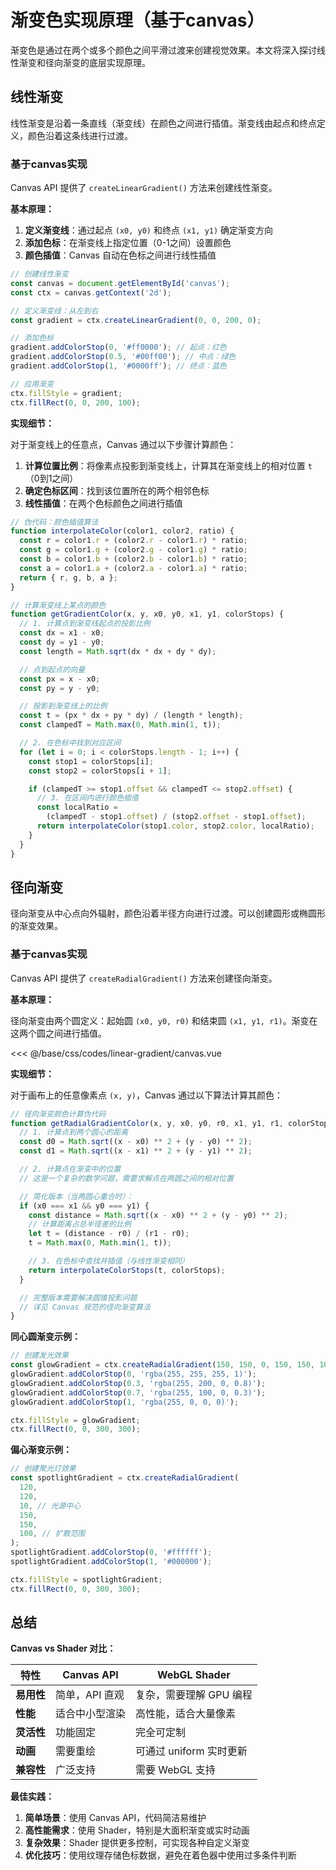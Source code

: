 # 渐变色实现原理（基于canvas）

渐变色是通过在两个或多个颜色之间平滑过渡来创建视觉效果。本文将深入探讨线性渐变和径向渐变的底层实现原理。

## 线性渐变

线性渐变是沿着一条直线（渐变线）在颜色之间进行插值。渐变线由起点和终点定义，颜色沿着这条线进行过渡。

### 基于canvas实现

Canvas API 提供了 `createLinearGradient()` 方法来创建线性渐变。

**基本原理：**

1. **定义渐变线**：通过起点 `(x0, y0)` 和终点 `(x1, y1)` 确定渐变方向
2. **添加色标**：在渐变线上指定位置（0-1之间）设置颜色
3. **颜色插值**：Canvas 自动在色标之间进行线性插值

```javascript
// 创建线性渐变
const canvas = document.getElementById('canvas');
const ctx = canvas.getContext('2d');

// 定义渐变线：从左到右
const gradient = ctx.createLinearGradient(0, 0, 200, 0);

// 添加色标
gradient.addColorStop(0, '#ff0000'); // 起点：红色
gradient.addColorStop(0.5, '#00ff00'); // 中点：绿色
gradient.addColorStop(1, '#0000ff'); // 终点：蓝色

// 应用渐变
ctx.fillStyle = gradient;
ctx.fillRect(0, 0, 200, 100);
```

**实现细节：**

对于渐变线上的任意点，Canvas 通过以下步骤计算颜色：

1. **计算位置比例**：将像素点投影到渐变线上，计算其在渐变线上的相对位置 `t`（0到1之间）
2. **确定色标区间**：找到该位置所在的两个相邻色标
3. **线性插值**：在两个色标颜色之间进行插值

```javascript
// 伪代码：颜色插值算法
function interpolateColor(color1, color2, ratio) {
  const r = color1.r + (color2.r - color1.r) * ratio;
  const g = color1.g + (color2.g - color1.g) * ratio;
  const b = color1.b + (color2.b - color1.b) * ratio;
  const a = color1.a + (color2.a - color1.a) * ratio;
  return { r, g, b, a };
}

// 计算渐变线上某点的颜色
function getGradientColor(x, y, x0, y0, x1, y1, colorStops) {
  // 1. 计算点到渐变线起点的投影比例
  const dx = x1 - x0;
  const dy = y1 - y0;
  const length = Math.sqrt(dx * dx + dy * dy);

  // 点到起点的向量
  const px = x - x0;
  const py = y - y0;

  // 投影到渐变线上的比例
  const t = (px * dx + py * dy) / (length * length);
  const clampedT = Math.max(0, Math.min(1, t));

  // 2. 在色标中找到对应区间
  for (let i = 0; i < colorStops.length - 1; i++) {
    const stop1 = colorStops[i];
    const stop2 = colorStops[i + 1];

    if (clampedT >= stop1.offset && clampedT <= stop2.offset) {
      // 3. 在区间内进行颜色插值
      const localRatio =
        (clampedT - stop1.offset) / (stop2.offset - stop1.offset);
      return interpolateColor(stop1.color, stop2.color, localRatio);
    }
  }
}
```

## 径向渐变

径向渐变从中心点向外辐射，颜色沿着半径方向进行过渡。可以创建圆形或椭圆形的渐变效果。

### 基于canvas实现

Canvas API 提供了 `createRadialGradient()` 方法来创建径向渐变。

**基本原理：**

径向渐变由两个圆定义：起始圆 `(x0, y0, r0)` 和结束圆 `(x1, y1, r1)`。渐变在这两个圆之间进行插值。

<<< @/base/css/codes/linear-gradient/canvas.vue

<ClientOnly>
<LinearGradientCanvas/>
</ClientOnly>

<script setup lang="ts">
import LinearGradientCanvas from './codes/linear-gradient/canvas.vue'
</script>

**实现细节：**

对于画布上的任意像素点 `(x, y)`，Canvas 通过以下算法计算其颜色：

```javascript
// 径向渐变颜色计算伪代码
function getRadialGradientColor(x, y, x0, y0, r0, x1, y1, r1, colorStops) {
  // 1. 计算点到两个圆心的距离
  const d0 = Math.sqrt((x - x0) ** 2 + (y - y0) ** 2);
  const d1 = Math.sqrt((x - x1) ** 2 + (y - y1) ** 2);

  // 2. 计算点在渐变中的位置
  // 这是一个复杂的数学问题，需要求解点在两圆之间的相对位置

  // 简化版本（当两圆心重合时）：
  if (x0 === x1 && y0 === y1) {
    const distance = Math.sqrt((x - x0) ** 2 + (y - y0) ** 2);
    // 计算距离占总半径差的比例
    let t = (distance - r0) / (r1 - r0);
    t = Math.max(0, Math.min(1, t));

    // 3. 在色标中查找并插值（与线性渐变相同）
    return interpolateColorStops(t, colorStops);
  }

  // 完整版本需要解决圆锥投影问题
  // 详见 Canvas 规范的径向渐变算法
}
```

**同心圆渐变示例：**

```javascript
// 创建发光效果
const glowGradient = ctx.createRadialGradient(150, 150, 0, 150, 150, 100);
glowGradient.addColorStop(0, 'rgba(255, 255, 255, 1)');
glowGradient.addColorStop(0.3, 'rgba(255, 200, 0, 0.8)');
glowGradient.addColorStop(0.7, 'rgba(255, 100, 0, 0.3)');
glowGradient.addColorStop(1, 'rgba(255, 0, 0, 0)');

ctx.fillStyle = glowGradient;
ctx.fillRect(0, 0, 300, 300);
```

**偏心渐变示例：**

```javascript
// 创建聚光灯效果
const spotlightGradient = ctx.createRadialGradient(
  120,
  120,
  10, // 光源中心
  150,
  150,
  100, // 扩散范围
);
spotlightGradient.addColorStop(0, '#ffffff');
spotlightGradient.addColorStop(1, '#000000');

ctx.fillStyle = spotlightGradient;
ctx.fillRect(0, 0, 300, 300);
```

## 总结

**Canvas vs Shader 对比：**

| 特性       | Canvas API     | WebGL Shader            |
| ---------- | -------------- | ----------------------- |
| **易用性** | 简单，API 直观 | 复杂，需要理解 GPU 编程 |
| **性能**   | 适合中小型渲染 | 高性能，适合大量像素    |
| **灵活性** | 功能固定       | 完全可定制              |
| **动画**   | 需要重绘       | 可通过 uniform 实时更新 |
| **兼容性** | 广泛支持       | 需要 WebGL 支持         |

**最佳实践：**

1. **简单场景**：使用 Canvas API，代码简洁易维护
2. **高性能需求**：使用 Shader，特别是大面积渐变或实时动画
3. **复杂效果**：Shader 提供更多控制，可实现各种自定义渐变
4. **优化技巧**：使用纹理存储色标数据，避免在着色器中使用过多条件判断
